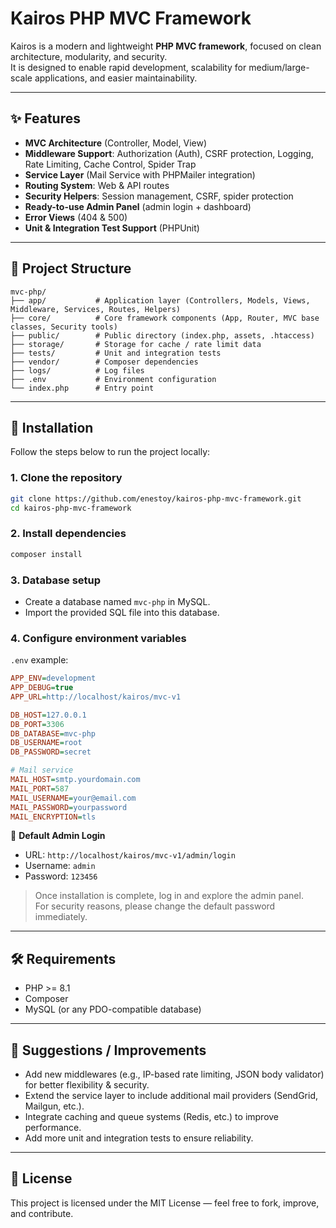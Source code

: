 # Kairos PHP MVC Framework

Kairos is a modern and lightweight **PHP MVC framework**, focused on clean architecture, modularity, and security.  
It is designed to enable rapid development, scalability for medium/large-scale applications, and easier maintainability.

---

## ✨ Features

- **MVC Architecture** (Controller, Model, View)
- **Middleware Support**: Authorization (Auth), CSRF protection, Logging, Rate Limiting, Cache Control, Spider Trap
- **Service Layer** (Mail Service with PHPMailer integration)
- **Routing System**: Web & API routes
- **Security Helpers**: Session management, CSRF, spider protection
- **Ready-to-use Admin Panel** (admin login + dashboard)
- **Error Views** (404 & 500)
- **Unit & Integration Test Support** (PHPUnit)

---

## 📂 Project Structure

```text
mvc-php/
├── app/           # Application layer (Controllers, Models, Views, Middleware, Services, Routes, Helpers)
├── core/          # Core framework components (App, Router, MVC base classes, Security tools)
├── public/        # Public directory (index.php, assets, .htaccess)
├── storage/       # Storage for cache / rate limit data
├── tests/         # Unit and integration tests
├── vendor/        # Composer dependencies
├── logs/          # Log files
├── .env           # Environment configuration
└── index.php      # Entry point
```

---

## 🚀 Installation

Follow the steps below to run the project locally:

### 1. Clone the repository

```bash
git clone https://github.com/enestoy/kairos-php-mvc-framework.git
cd kairos-php-mvc-framework
```

### 2. Install dependencies

```bash
composer install
```

### 3. Database setup

- Create a database named `mvc-php` in MySQL.
- Import the provided SQL file into this database.

### 4. Configure environment variables

`.env` example:

```ini
APP_ENV=development
APP_DEBUG=true
APP_URL=http://localhost/kairos/mvc-v1

DB_HOST=127.0.0.1
DB_PORT=3306
DB_DATABASE=mvc-php
DB_USERNAME=root
DB_PASSWORD=secret

# Mail service
MAIL_HOST=smtp.yourdomain.com
MAIL_PORT=587
MAIL_USERNAME=your@email.com
MAIL_PASSWORD=yourpassword
MAIL_ENCRYPTION=tls
```

🔑 **Default Admin Login**

- URL: `http://localhost/kairos/mvc-v1/admin/login`
- Username: `admin`
- Password: `123456`

> Once installation is complete, log in and explore the admin panel.  
> For security reasons, please change the default password immediately.

---

## 🛠 Requirements

- PHP >= 8.1
- Composer
- MySQL (or any PDO-compatible database)

---

## 🧩 Suggestions / Improvements

- Add new middlewares (e.g., IP-based rate limiting, JSON body validator) for better flexibility & security.
- Extend the service layer to include additional mail providers (SendGrid, Mailgun, etc.).
- Integrate caching and queue systems (Redis, etc.) to improve performance.
- Add more unit and integration tests to ensure reliability.

---

## 📜 License

This project is licensed under the MIT License — feel free to fork, improve, and contribute.
